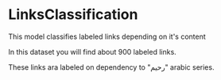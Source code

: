 # LinksClassification


This model classifies labeled links depending on it's content

In this dataset you will find about 900 labeled links.

These links ara labeled on dependency to "رحيم" arabic series.
